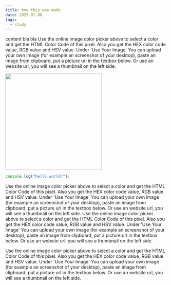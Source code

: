 ```yaml
---
title: how this was made
date: 2025-01-08
tags:
  - study
---
```

content bla bla  Use the online image color picker above to select a color and get the HTML Color Code of this pixel. Also you get the HEX color code value, RGB value and HSV value. Under 'Use Your Image' You can upload your own image (for example an screenshot of your desktop), paste an image from clipboard, put a picture url in the textbox below. Or use an website url, you will see a thumbnail on the left side.

<img src="https://static1.cbrimages.com/wordpress/wp-content/uploads/2019/07/Reigen-Arataka-Mob-Psycho.jpg" style="width:300px;">

```javascript
console.log("hello world!");
```

 Use the online image color picker above to select a color and get the HTML Color Code of this pixel. Also you get the HEX color code value, RGB value and HSV value. Under 'Use Your Image' You can upload your own image (for example an screenshot of your desktop), paste an image from clipboard, put a picture url in the textbox below. Or use an website url, you will see a thumbnail on the left side.
 Use the online image color picker above to select a color and get the HTML Color Code of this pixel. Also you get the HEX color code value, RGB value and HSV value. Under 'Use Your Image' You can upload your own image (for example an screenshot of your desktop), paste an image from clipboard, put a picture url in the textbox below. Or use an website url, you will see a thumbnail on the left side.

  Use the online image color picker above to select a color and get the HTML Color Code of this pixel. Also you get the HEX color code value, RGB value and HSV value. Under 'Use Your Image' You can upload your own image (for example an screenshot of your desktop), paste an image from clipboard, put a picture url in the textbox below. Or use an website url, you will see a thumbnail on the left side.
